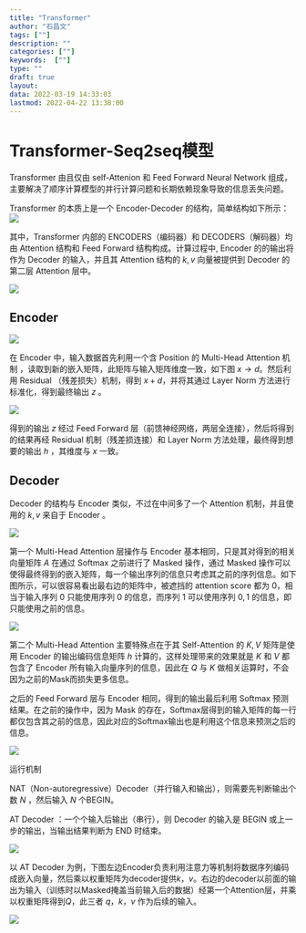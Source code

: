 ```yaml
---
title: "Transformer"
author: "石昌文"
tags: [""]
description: ""
categories: [""]
keywords:  [""]
type: ""
draft: true
layout: 
data: 2022-03-19 14:33:03
lastmod: 2022-04-22 13:38:00
---
```


# Transformer-Seq2seq模型

Transformer 由且仅由 self-Attenion 和 Feed Forward Neural Network 组成，主要解决了顺序计算模型的并行计算问题和长期依赖现象导致的信息丢失问题。

Transformer 的本质上是一个 Encoder-Decoder 的结构，简单结构如下所示：![](Transformer-Seq2seq模型.assets/image-20220304012618.png)

其中，Transformer 内部的 ENCODERS（编码器）和 DECODERS（解码器）均由 Attention 结构和 Feed Forward 结构构成。计算过程中, Encoder 的的输出将作为 Decoder 的输入，并且其 Attention 结构的 $k, v$ 向量被提供到 Decoder 的第二层 Attention 层中。

![](Transformer-Seq2seq模型.assets/image-20220304012540.png)

## Encoder

![](Transformer-Seq2seq模型.assets/image-20220304010958.png)

在 Encoder 中，输入数据首先利用一个含 Position 的 Multi-Head Attention 机制 ，读取到新的嵌入矩阵，此矩阵与输入矩阵维度一致，如下图 $x\rightarrow d$。然后利用 Residual （残差损失）机制，得到 $x+d$，并将其通过 Layer Norm 方法进行标准化，得到最终输出 $z$  。

![](Transformer-Seq2seq模型.assets/image-20220304011029.png)

得到的输出 $z$  经过 Feed Forward 层（前馈神经网络，两层全连接），然后将得到的结果再经 Residual 机制（残差损连接）和 Layer Norm 方法处理，最终得到想要的输出 $h$ ，其维度与 $x$ 一致。  

## Decoder

Decoder 的结构与 Encoder 类似，不过在中间多了一个 Attention 机制，并且使用的 $k, v$ 来自于 Encoder 。

![](Transformer-Seq2seq模型.assets/image-20220304011052.png)

第一个 Multi-Head Attention 层操作与 Encoder 基本相同，只是其对得到的相关向量矩阵 $A$ 在通过 Softmax 之前进行了 Masked 操作，通过 Masked 操作可以使得最终得到的嵌入矩阵，每一个输出序列的信息只考虑其之前的序列信息。如下图所示，可以很容易看出最右边的矩阵中，被遮挡的 attention score 都为 0，相当于输入序列 $0$ 只能使用序列 $0$ 的信息，而序列 $1$ 可以使用序列 $0, 1$ 的信息，即只能使用之前的信息。

![](Transformer-Seq2seq模型.assets/image-20220304011110.png)

第二个 Multi-Head Attention 主要特殊点在于其 Self-Attention 的 $K, V$ 矩阵是使用 Encoder 的输出编码信息矩阵 $h$ 计算的，这样处理带来的效果就是 $K$ 和 $V$ 都包含了 Encoder 所有输入向量序列的信息，因此在 $Q$ 与 $K$ 做相关运算时，不会因为之前的Mask而损失更多信息。

之后的 Feed Forward 层与 Encoder 相同，得到的输出最后利用 Softmax 预测结果。在之前的操作中，因为 Mask 的存在，Softmax层得到的输入矩阵的每一行都仅包含其之前的信息，因此对应的Softmax输出也是利用这个信息来预测之后的信息。

![](Transformer-Seq2seq模型.assets/image-20220304011541.png)

运行机制    

NAT（Non-autoregressive）Decoder（并行输入和输出），则需要先判断输出个数 $N$ ，然后输入 $N$ 个BEGIN。

AT Decoder ：一个个输入后输出（串行），则 Decoder 的输入是 BEGIN 或上一步的输出，当输出结果判断为 END 时结束。

![](Transformer-Seq2seq模型.assets/image-20220304011605.png)

以 AT Decoder 为例，下图左边Encoder负责利用注意力等机制将数据序列编码成嵌入向量，然后乘以权重矩阵为decoder提供$k，v$。右边的decoder以前面的输出为输入（训练时以Masked掩盖当前输入后的数据）经第一个Attention层，并乘以权重矩阵得到$Q$，此三者 $q，k，v$ 作为后续的输入。

![](Transformer-Seq2seq模型.assets/image-20220304011622.png)

